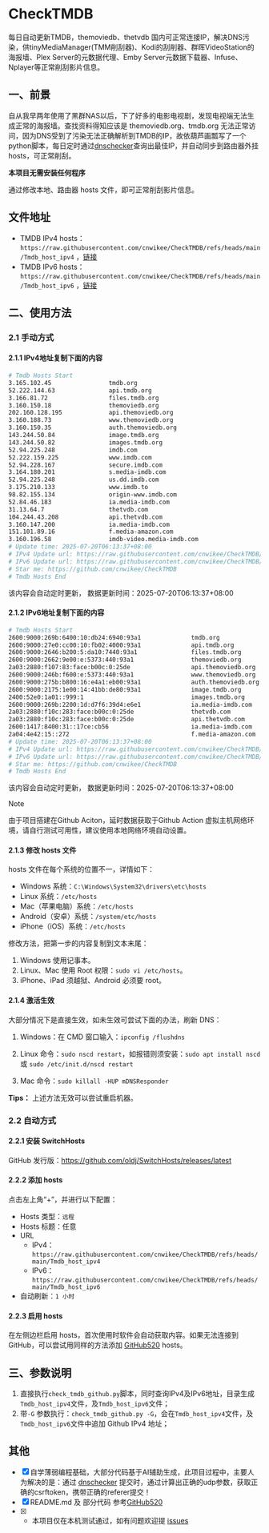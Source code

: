 # CheckTMDB

每日自动更新TMDB，themoviedb、thetvdb 国内可正常连接IP，解决DNS污染，供tinyMediaManager(TMM削刮器)、Kodi的刮削器、群晖VideoStation的海报墙、Plex Server的元数据代理、Emby Server元数据下载器、Infuse、Nplayer等正常削刮影片信息。

## 一、前景

自从我早两年使用了黑群NAS以后，下了好多的电影电视剧，发现电视端无法生成正常的海报墙。查找资料得知应该是 themoviedb.org、tmdb.org 无法正常访问，因为DNS受到了污染无法正确解析到TMDB的IP，故依葫芦画瓢写了一个python脚本，每日定时通过[dnschecker](https://dnschecker.org/)查询出最佳IP，并自动同步到路由器外挂hosts，可正常削刮。

**本项目无需安装任何程序**

通过修改本地、路由器 hosts 文件，即可正常削刮影片信息。

## 文件地址

- TMDB IPv4 hosts：`https://raw.githubusercontent.com/cnwikee/CheckTMDB/refs/heads/main/Tmdb_host_ipv4` ，[链接](https://raw.githubusercontent.com/cnwikee/CheckTMDB/refs/heads/main/Tmdb_host_ipv4)
- TMDB IPv6 hosts：`https://raw.githubusercontent.com/cnwikee/CheckTMDB/refs/heads/main/Tmdb_host_ipv6` ，[链接](https://raw.githubusercontent.com/cnwikee/CheckTMDB/refs/heads/main/Tmdb_host_ipv6)

## 二、使用方法

### 2.1 手动方式

#### 2.1.1 IPv4地址复制下面的内容

```bash
# Tmdb Hosts Start
3.165.102.45                tmdb.org
52.222.144.63               api.tmdb.org
3.166.81.72                 files.tmdb.org
3.160.150.18                themoviedb.org
202.160.128.195             api.themoviedb.org
3.160.188.73                www.themoviedb.org
3.160.150.35                auth.themoviedb.org
143.244.50.84               image.tmdb.org
143.244.50.82               images.tmdb.org
52.94.225.248               imdb.com
52.222.159.225              www.imdb.com
52.94.228.167               secure.imdb.com
3.164.180.201               s.media-imdb.com
52.94.225.248               us.dd.imdb.com
3.175.210.133               www.imdb.to
98.82.155.134               origin-www.imdb.com
52.84.46.183                ia.media-imdb.com
31.13.64.7                  thetvdb.com
104.244.43.208              api.thetvdb.com
3.160.147.200               ia.media-imdb.com
151.101.89.16               f.media-amazon.com
3.160.196.58                imdb-video.media-imdb.com
# Update time: 2025-07-20T06:13:37+08:00
# IPv4 Update url: https://raw.githubusercontent.com/cnwikee/CheckTMDB/refs/heads/main/Tmdb_host_ipv4
# IPv6 Update url: https://raw.githubusercontent.com/cnwikee/CheckTMDB/refs/heads/main/Tmdb_host_ipv6
# Star me: https://github.com/cnwikee/CheckTMDB
# Tmdb Hosts End

```

该内容会自动定时更新， 数据更新时间：2025-07-20T06:13:37+08:00

#### 2.1.2 IPv6地址复制下面的内容

```bash
# Tmdb Hosts Start
2600:9000:269b:6400:10:db24:6940:93a1              tmdb.org
2600:9000:27e0:cc00:10:fb02:4000:93a1              api.tmdb.org
2600:9000:2646:b200:5:da10:7440:93a1               files.tmdb.org
2600:9000:2662:9e00:e:5373:440:93a1                themoviedb.org
2a03:2880:f107:83:face:b00c:0:25de                 api.themoviedb.org
2600:9000:246b:f600:e:5373:440:93a1                www.themoviedb.org
2600:9000:275b:b800:16:e4a1:eb00:93a1              auth.themoviedb.org
2600:9000:2175:1e00:14:41bb:de80:93a1              image.tmdb.org
2400:52e0:1a01::999:1                              images.tmdb.org
2600:9000:269b:2200:1d:d7f6:39d4:e6e1              ia.media-imdb.com
2a03:2880:f10c:283:face:b00c:0:25de                thetvdb.com
2a03:2880:f10c:283:face:b00c:0:25de                api.thetvdb.com
2600:1417:8400:31::17ce:cb56                       ia.media-imdb.com
2a04:4e42:15::272                                  f.media-amazon.com
# Update time: 2025-07-20T06:13:37+08:00
# IPv4 Update url: https://raw.githubusercontent.com/cnwikee/CheckTMDB/refs/heads/main/Tmdb_host_ipv4
# IPv6 Update url: https://raw.githubusercontent.com/cnwikee/CheckTMDB/refs/heads/main/Tmdb_host_ipv6
# Star me: https://github.com/cnwikee/CheckTMDB
# Tmdb Hosts End

```

该内容会自动定时更新， 数据更新时间：2025-07-20T06:13:37+08:00

> [!NOTE]
> 由于项目搭建在Github Aciton，延时数据获取于Github Action 虚拟主机网络环境，请自行测试可用性，建议使用本地网络环境自动设置。

#### 2.1.3 修改 hosts 文件

hosts 文件在每个系统的位置不一，详情如下：

- Windows 系统：`C:\Windows\System32\drivers\etc\hosts`
- Linux 系统：`/etc/hosts`
- Mac（苹果电脑）系统：`/etc/hosts`
- Android（安卓）系统：`/system/etc/hosts`
- iPhone（iOS）系统：`/etc/hosts`

修改方法，把第一步的内容复制到文本末尾：

1. Windows 使用记事本。
2. Linux、Mac 使用 Root 权限：`sudo vi /etc/hosts`。
3. iPhone、iPad 须越狱、Android 必须要 root。

#### 2.1.4 激活生效

大部分情况下是直接生效，如未生效可尝试下面的办法，刷新 DNS：

1. Windows：在 CMD 窗口输入：`ipconfig /flushdns`

2. Linux 命令：`sudo nscd restart`，如报错则须安装：`sudo apt install nscd` 或 `sudo /etc/init.d/nscd restart`

3. Mac 命令：`sudo killall -HUP mDNSResponder`

**Tips：** 上述方法无效可以尝试重启机器。

### 2.2 自动方式

#### 2.2.1 安装 SwitchHosts

GitHub 发行版：https://github.com/oldj/SwitchHosts/releases/latest

#### 2.2.2 添加 hosts

点击左上角“+”，并进行以下配置：

- Hosts 类型：`远程`
- Hosts 标题：任意
- URL
    - IPv4：`https://raw.githubusercontent.com/cnwikee/CheckTMDB/refs/heads/main/Tmdb_host_ipv4`
    - IPv6：`https://raw.githubusercontent.com/cnwikee/CheckTMDB/refs/heads/main/Tmdb_host_ipv6`
- 自动刷新：`1 小时`

#### 2.2.3 启用 hosts

在左侧边栏启用 hosts，首次使用时软件会自动获取内容。如果无法连接到 GitHub，可以尝试用同样的方法添加 [GitHub520](https://github.com/521xueweihan/GitHub520) hosts。

## 三、参数说明

1. 直接执行`check_tmdb_github.py`脚本，同时查询IPv4及IPv6地址，目录生成`Tmdb_host_ipv4`文件，及`Tmdb_host_ipv6`文件；
2. 带`-G` 参数执行：`check_tmdb_github.py -G`，会在`Tmdb_host_ipv4`文件，及`Tmdb_host_ipv6`文件中追加 Github IPv4 地址；

## 其他

- [x] 自学薄弱编程基础，大部分代码基于AI辅助生成，此项目过程中，主要人为解决的是：通过 [dnschecker](https://dnschecker.org/) 提交时，通过计算出正确的udp参数，获取正确的csrftoken，携带正确的referer提交！
- [x] README.md 及 部分代码 参考[GitHub520](https://github.com/521xueweihan/GitHub520)
- [x] * 本项目仅在本机测试通过，如有问题欢迎提 [issues](https://github.com/cnwikee/CheckTMDB/issues/new)
